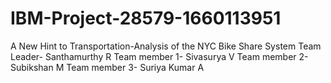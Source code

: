 # IBM-Project-28579-1660113951
A New Hint to Transportation-Analysis of the NYC Bike Share System
Team Leader- Santhamurthy R
Team member 1- Sivasurya V
Team member 2- Subikshan M
Team member 3- Suriya Kumar A
